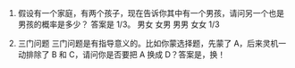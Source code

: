 1. 假设有一个家庭，有两个孩子，现在告诉你其中有一个男孩，请问另一个也是男孩的概率是多少？
   答案是 1/3。
   男女
   女男
   男男
   女女
   1/3

2. 三门问题
   三门问题是有指导意义的。比如你蒙选择题，先蒙了 A，后来灵机一动排除了 B 和 C，请问你是否要把 A 换成 D？答案是，换！
